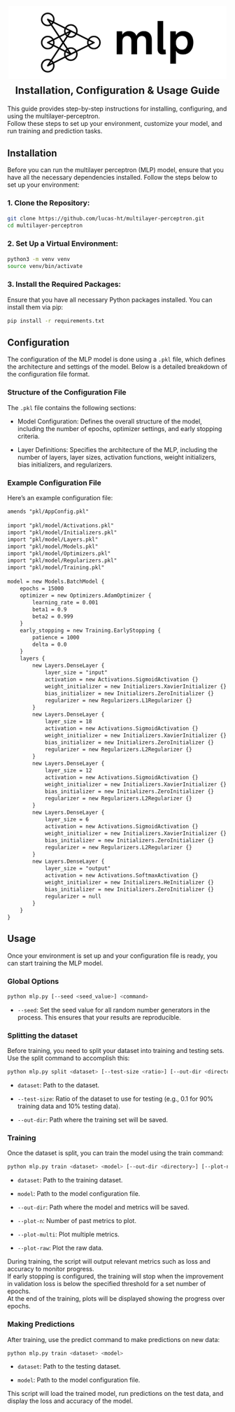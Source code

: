 <h1 align="center">
  <picture>
    <source
      media="(prefers-color-scheme: dark)"
      srcset="../assets/banner/mlp-dark.svg"
    >
    <img
      alt="multilayer-perceptron"
      src="../assets/banner/mlp-light.svg"
      width="500"
    >
  </picture>
  <br>
  <small>Installation, Configuration & Usage Guide</small>
</h1>


This guide provides step-by-step instructions for installing, configuring, and using the multilayer-perceptron.\
Follow these steps to set up your environment, customize your model, and run training and prediction tasks.


## Installation

Before you can run the multilayer perceptron (MLP) model, ensure that you have all the necessary dependencies installed.
Follow the steps below to set up your environment:


### 1. Clone the Repository:

```bash
git clone https://github.com/lucas-ht/multilayer-perceptron.git
cd multilayer-perceptron
```


### 2. Set Up a Virtual Environment:

```bash
python3 -m venv venv
source venv/bin/activate
```


### 3. Install the Required Packages:

Ensure that you have all necessary Python packages installed.
You can install them via pip:

```bash
pip install -r requirements.txt
```


## Configuration

The configuration of the MLP model is done using a `.pkl` file, which defines the architecture and settings of the model.
Below is a detailed breakdown of the configuration file format.


### Structure of the Configuration File

The `.pkl` file contains the following sections:

* Model Configuration: Defines the overall structure of the model, including the number of epochs, optimizer settings, and early stopping criteria.

* Layer Definitions: Specifies the architecture of the MLP, including the number of layers, layer sizes, activation functions, weight initializers, bias initializers, and regularizers.


### Example Configuration File

Here’s an example configuration file:

```pkl
amends "pkl/AppConfig.pkl"

import "pkl/model/Activations.pkl"
import "pkl/model/Initializers.pkl"
import "pkl/model/Layers.pkl"
import "pkl/model/Models.pkl"
import "pkl/model/Optimizers.pkl"
import "pkl/model/Regularizers.pkl"
import "pkl/model/Training.pkl"

model = new Models.BatchModel {
    epochs = 15000
    optimizer = new Optimizers.AdamOptimizer {
        learning_rate = 0.001
        beta1 = 0.9
        beta2 = 0.999
    }
    early_stopping = new Training.EarlyStopping {
        patience = 1000
        delta = 0.0
    }
    layers {
        new Layers.DenseLayer {
            layer_size = "input"
            activation = new Activations.SigmoidActivation {}
            weight_initializer = new Initializers.XavierInitializer {}
            bias_initializer = new Initializers.ZeroInitializer {}
            regularizer = new Regularizers.L1Regularizer {}
        }
        new Layers.DenseLayer {
            layer_size = 18
            activation = new Activations.SigmoidActivation {}
            weight_initializer = new Initializers.XavierInitializer {}
            bias_initializer = new Initializers.ZeroInitializer {}
            regularizer = new Regularizers.L2Regularizer {}
        }
        new Layers.DenseLayer {
            layer_size = 12
            activation = new Activations.SigmoidActivation {}
            weight_initializer = new Initializers.XavierInitializer {}
            bias_initializer = new Initializers.ZeroInitializer {}
            regularizer = new Regularizers.L2Regularizer {}
        }
        new Layers.DenseLayer {
            layer_size = 6
            activation = new Activations.SigmoidActivation {}
            weight_initializer = new Initializers.XavierInitializer {}
            bias_initializer = new Initializers.ZeroInitializer {}
            regularizer = new Regularizers.L2Regularizer {}
        }
        new Layers.DenseLayer {
            layer_size = "output"
            activation = new Activations.SoftmaxActivation {}
            weight_initializer = new Initializers.HeInitializer {}
            bias_initializer = new Initializers.ZeroInitializer {}
            regularizer = null
        }
    }
}
```


## Usage

Once your environment is set up and your configuration file is ready, you can start training the MLP model.


### Global Options

```bash
python mlp.py [--seed <seed_value>] <command>
```

* `--seed`: Set the seed value for all random number generators in the process. This ensures that your results are reproducible.


### Splitting the dataset

Before training, you need to split your dataset into training and testing sets.
Use the split command to accomplish this:

```bash
python mlp.py split <dataset> [--test-size <ratio>] [--out-dir <directory>]
```

* `dataset`: Path to the dataset.

* `--test-size`: Ratio of the dataset to use for testing (e.g., 0.1 for 90% training data and 10% testing data).

* `--out-dir`: Path where the training set will be saved.


### Training

Once the dataset is split, you can train the model using the train command:

```bash
python mlp.py train <dataset> <model> [--out-dir <directory>] [--plot-n <n>] [--plot-multi] [--plot-raw]
```

* `dataset`: Path to the training dataset.

* `model`: Path to the model configuration file.

* `--out-dir`: Path where the model and metrics will be saved.

* `--plot-n`: Number of past metrics to plot.

* `--plot-multi`: Plot multiple metrics.

* `--plot-raw`: Plot the raw data.

During training, the script will output relevant metrics such as loss and accuracy to monitor progress.\
If early stopping is configured, the training will stop when the improvement in validation loss is below the specified threshold for a set number of epochs.\
At the end of the training, plots will be displayed showing the progress over epochs.


### Making Predictions

After training, use the predict command to make predictions on new data:

```bash
python mlp.py train <dataset> <model>
```

* `dataset`: Path to the testing dataset.

* `model`: Path to the model configuration file.

This script will load the trained model, run predictions on the test data, and display the loss and accuracy of the model.
